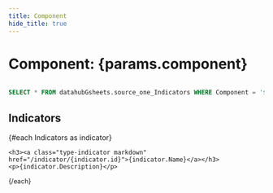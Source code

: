 ```yaml
---
title: Component
hide_title: true 
---
```



# Component: **{params.component}**

```sql Indicators

SELECT * FROM datahubGsheets.source_one_Indicators WHERE Component = '${params.component}'

```

## Indicators

<div class="xlist">
 {#each Indicators as indicator}
 
    <h3><a class="type-indicator markdown" href="/indicator/{indicator.id}">{indicator.Name}</a></h3>
    <p>{indicator.Description}</p> 
 

 {/each}
 </div>



 

 <style>
 .xlist h3 {font-weight: bold;}
 .xlist p {line-height: 1.2;margin-bottom: 1ex; font-size: .9em;}
 </style>